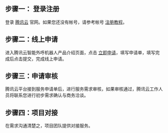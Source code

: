 ## 步骤一： 登录注册 

登录 [腾讯云](https://cloud.tencent.com/login?s_url=https%3A%2F%2Fcloud.tencent.com%2F) 官网。如果您还没有帐号，请参考帐号 [注册教程](https://cloud.tencent.com/document/product/378/17985)。 

## 步骤二：线上申请

进入腾讯云智能外呼机器人产品介绍页面，点击 [立即申请](https://cloud.tencent.com/apply/p/2sfpq1ni9da)，填写申请单，填写完成后点击提交，完成线上申请。 

## 步骤三：申请审核

腾讯云平台接到服务申请单后，进行服务需求审核，如果审核通过，腾讯云工作人员将联系您进行初步需求确认与商务洽谈。 

## 步骤四：项目对接

在需求沟通清楚之，项目团队提供对接服务。 